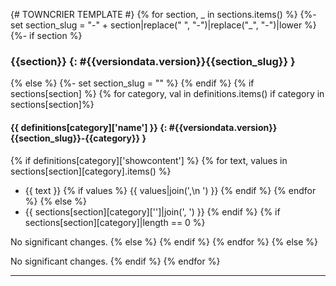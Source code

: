 {# TOWNCRIER TEMPLATE #}
{% for section, _ in sections.items() %}
{%- set section_slug = "-" + section|replace(" ", "-")|replace("_", "-")|lower %}
{%- if section %}

### {{section}} {: #{{versiondata.version}}{{section_slug}} }
{% else %}
{%- set section_slug = "" %}
{% endif %}
{% if sections[section] %}
{% for category, val in definitions.items() if category in sections[section]%}

#### {{ definitions[category]['name'] }} {: #{{versiondata.version}}{{section_slug}}-{{category}} }

{% if definitions[category]['showcontent'] %}
{% for text, values in sections[section][category].items() %}
- {{ text }}
{% if values %}
  {{ values|join(',\n  ') }}
{% endif %}
{% endfor %}
{% else %}
- {{ sections[section][category]['']|join(', ') }}
{% endif %}
{% if sections[section][category]|length == 0 %}

No significant changes.
{% else %}
{% endif %}
{% endfor %}
{% else %}

No significant changes.
{% endif %}
{% endfor %}

---

